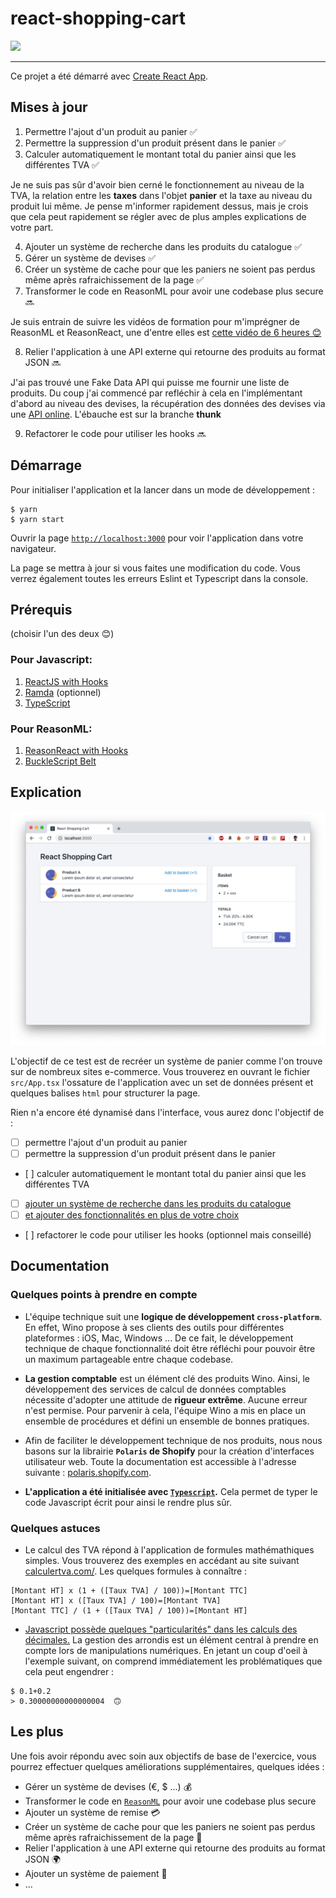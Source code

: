 # react-shopping-cart

![](https://i.giphy.com/media/fyWfYThjb0Mpy/giphy.webp)

---

Ce projet a été démarré avec [Create React App](https://github.com/facebook/create-react-app).

## Mises à jour

1. Permettre l'ajout d'un produit au panier ✅
2. Permettre la suppression d'un produit présent dans le panier ✅
3. Calculer automatiquement le montant total du panier ainsi que les différentes TVA ✅

Je ne suis pas sûr d'avoir bien cerné le fonctionnement au niveau de la TVA, la relation entre les **taxes** dans l'objet **panier** et la taxe au niveau du produit lui même. Je pense m'informer rapidement dessus, mais je crois que cela peut rapidement se régler avec de plus amples explications de votre part.

4. Ajouter un système de recherche dans les produits du catalogue ✅
5. Gérer un système de devises ✅
6. Créer un système de cache pour que les paniers ne soient pas perdus même après rafraichissement de la page ✅
7. Transformer le code en ReasonML pour avoir une codebase plus secure 🔜

Je suis entrain de suivre les vidéos de formation pour m'imprégner de ReasonML et ReasonReact, une d'entre elles est [cette vidéo de 6 heures 😊](https://www.youtube.com/watch?v=sjWsAYJF8BA)

8. Relier l'application à une API externe qui retourne des produits au format JSON 🔜

J'ai pas trouvé une Fake Data API qui puisse me fournir une liste de produits. Du coup j'ai commencé par refléchir à cela en l'implémentant d'abord au niveau des devises, la récupération des données des devises via une [API online](https://exchangeratesapi.io/). L'ébauche est sur la branche **thunk**

9. Refactorer le code pour utiliser les hooks 🔜

## Démarrage

Pour initialiser l'application et la lancer dans un mode de développement :

```shell
$ yarn
$ yarn start
```

Ouvrir la page [`http://localhost:3000`](http://localhost:3000) pour voir l'application dans votre navigateur.

La page se mettra à jour si vous faites une modification du code. Vous verrez également toutes les erreurs Eslint et Typescript dans la console.

## Prérequis

(choisir l'un des deux 😊)

### Pour Javascript:

1. [ReactJS with Hooks](https://reactjs.org/)
2. [Ramda](https://ramdajs.com) (optionnel)
3. [TypeScript](https://www.typescriptlang.org/)

### Pour ReasonML:

1. [ReasonReact with Hooks](https://reasonml.github.io/reason-react/)
2. [BuckleScript Belt](https://bucklescript.github.io/bucklescript/api/Belt.html)

## Explication

![React Shopping Cart](public/demo.png)

L'objectif de ce test est de recréer un système de panier comme l'on trouve sur de nombreux sites e-commerce. Vous trouverez en ouvrant le fichier `src/App.tsx` l'ossature de l'application avec un set de données présent et quelques balises `html` pour structurer la page.

Rien n'a encore été dynamisé dans l'interface, vous aurez donc l'objectif de :

- [ ] permettre l'ajout d'un produit au panier
- [ ] permettre la suppression d'un produit présent dans le panier
- [ ] calculer automatiquement le montant total du panier ainsi que les différentes TVA
- [ ] [ajouter un système de recherche dans les produits du catalogue](https://polaris.shopify.com/components/lists-and-tables/resource-list#all-examples)
- [ ] [et ajouter des fonctionnalités en plus de votre choix](#user-content-les-plus)
- [ ] refactorer le code pour utiliser les hooks (optionnel mais conseillé)

## Documentation

### Quelques points à prendre en compte

- L'équipe technique suit une **logique de développement `cross-platform`**. En effet, Wino propose à ses clients des outils pour différentes plateformes : iOS, Mac, Windows ... De ce fait, le développement technique de chaque fonctionnalité doit être réfléchi pour pouvoir être un maximum partageable entre chaque codebase.

- **La gestion comptable** est un élément clé des produits Wino. Ainsi, le développement des services de calcul de données comptables nécessite d'adopter une attitude de **rigueur extrême**. Aucune erreur n'est permise. Pour parvenir à cela, l'équipe Wino a mis en place un ensemble de procédures et défini un ensemble de bonnes pratiques.

- Afin de faciliter le développement technique de nos produits, nous nous basons sur la librairie **`Polaris` de Shopify** pour la création d'interfaces utilisateur web. Toute la documentation est accessible à l'adresse suivante : [polaris.shopify.com](https://polaris.shopify.com).

- **L'application a été initialisée avec [`Typescript`](https://www.typescriptlang.org/).** Cela permet de typer le code Javascript écrit pour ainsi le rendre plus sûr.

### Quelques astuces

- Le calcul des TVA répond à l'application de formules mathémathiques simples. Vous trouverez des exemples en accédant au site suivant [calculertva.com/](http://www.calculertva.com). Les quelques formules à connaître :

```
[Montant HT] x (1 + ([Taux TVA] / 100))=[Montant TTC]
[Montant HT] x ([Taux TVA] / 100)=[Montant TVA]
[Montant TTC] / (1 + ([Taux TVA] / 100))=[Montant HT]
```

- [Javascript possède quelques "particularités" dans les calculs des décimales.](https://fr.wikipedia.org/wiki/IEEE_754) La gestion des arrondis est un élément central à prendre en compte lors de manipulations numériques. En jetant un coup d'oeil à l'exemple suivant, on comprend immédiatement les problématiques que cela peut engendrer :

```
$ 0.1+0.2
> 0.30000000000000004  🙃
```

## Les plus

Une fois avoir répondu avec soin aux objectifs de base de l'exercice, vous pourrez effectuer quelques améliorations supplémentaires, quelques idées :

- Gérer un système de devises (€, \$ ...) 💰
- Transformer le code en [`ReasonML`](https://reasonml.github.io) pour avoir une codebase plus secure
- Ajouter un système de remise 💳
- Créer un système de cache pour que les paniers ne soient pas perdus même après rafraichissement de la page 💾
- Relier l'application à une API externe qui retourne des produits au format JSON 🌍
- Ajouter un système de paiement 💸
- ...
